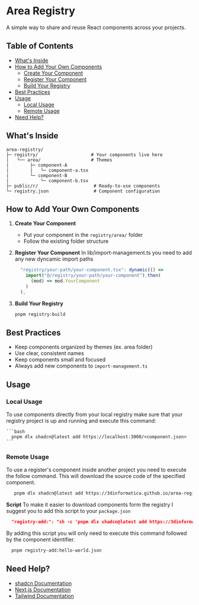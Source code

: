 # Area Registry

A simple way to share and reuse React components across your projects.

## Table of Contents

- [What's Inside](#whats-inside)
- [How to Add Your Own Components](#how-to-add-your-own-components)
  - [Create Your Component](#1-create-your-component)
  - [Register Your Component](#2-register-your-component)
  - [Build Your Registry](#3-build-your-registry)
- [Best Practices](#best-practices)
- [Usage](#usage)
  - [Local Usage](#local-usage)
  - [Remote Usage](#remote-usage)
- [Need Help?](#need-help)

## What's Inside

```
area-registry/
├─ registry/                    # Your components live here
│   └── area/                   # Themes
|        ├─ component-A
|        |   └─ component-a.tsx
|        └─ component-B
|            └─ component-b.tsx
├─ public/r/                     # Ready-to-use components
└─ registry.json                 # Component configuration
```

## How to Add Your Own Components

1. **Create Your Component**

   - Put your component in the `registry/area/` folder
   - Follow the existing folder structure

2. **Register Your Component**
   In lib/import-management.ts you need to add any new dyncamic import paths

   ```typescript
     "registry/your-path/your-component.tsx": dynamic(() =>
       import("@/registry/your-path/your-component").then(
         (mod) => mod.YourComponent
       )
     ),
   ```

3. **Build Your Registry**
   ```bash
   pnpm registry:build
   ```

## Best Practices

- Keep components organized by themes (ex. area folder)
- Use clear, consistent names
- Keep components small and focused
- Always add new components to `import-management.ts`

## Usage

### Local Usage

To use components directly from your local registry make sure that your registry project is up and running and execute this command:

    ```bash
      pnpm dlx shadcn@latest add https://localhost:3000/<component.json>
    ```

### Remote Usage

To use a register's component inside another project you need to execute the follow command. This will download the source code of the specified component.

```bash
   pnpm dlx shadcn@latest add https://3dinformatica.github.io/area-registry/r/<component.json>
```

**Script**
To make it easier to download components form the registry I suggest you to add this script to your `package.json`

```json
  "registry-add:": "sh -c 'pnpm dlx shadcn@latest add https://3dinformatica.github.io/area-registry/r/$1' -"
```

By adding this script you will only need to execute this command followed by the component identifier.

```bash
  pnpm registry-add:hello-world.json
```

## Need Help?

- [shadcn Documentation](https://ui.shadcn.com/docs/registry)
- [Next.js Documentation](https://nextjs.org/docs)
- [Tailwind Documentation](https://tailwindcss.com/docs)
